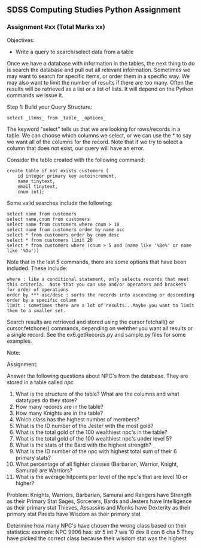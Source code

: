 ## SDSS Computing Studies Python Assignment
### Assignment #xx (Total Marks xx)

Objectives:
* Write a query to search/select data from a table


Once we have a database with information in the tables, the next thing to do is search the database and pull out all relevant information. Sometimes we may want to search for specific items, or order them in a specific way. We may also want to limit the number of results if there are too many.
Often the results will be retrieved as a list or a list of lists.  It will depend on the Python commands we issue it.

Step 1: Build your Query
Structure:
```
select _items_ from _table_ _options_
```
The keyword "select" tells us that we are looking for rows/records in a table.  We can choose which columns we select, or we can use the * to say we want all of the columns for the record.  Note that if we try to select a column that does not exist, our query will have an error.

Consider the table created with the following command:

```
create table if not exists customers (
    id integer primary key autoincrement,
    name tinytext,
    email tinytext,
    cnum int);
```

Some valid searches include the following:
```
select name from customers
select name,cnum from customers
select name from customers where cnum > 10
select name from customers order by name asc
select * from customers order by cnum desc
select * from customers limit 20
select * from customers where (cnum > 5 and (name like '%Be%' or name like '%Da'))
```
Note that in the last 5 commands, there are some options that have been included.
These include:
```
where : like a conditional statement, only selects records that meet this criteria.  Note that you can use and/or operators and brackets for order of operations
order by *** asc/desc : sorts the records into ascending or descending order by a specific column
limit : sometimes there are a lot of results...Maybe you want to limit them to a smaller set.
```
Search results are retrieved and stored using the cursor.fetchall() or cursor.fetchone() commands, depending on wehther you want all results or a single record.  See the ex6.getRecords.py and sample.py files for some examples.

Note: 


Assignment:

Answer the following questions about NPC's from the database. They are stored in a table called _npc_

1. What is the structure of the table?  What are the columns and what datatypes do they store?
2. How many records are in the table?
3. How many Knights are in the table?
4. Which class has the highest number of members?
5. What is the ID number of the Jester with the most gold?
6. What is the total gold of the 100 wealthiest npc's in the table?
7. What is the total gold of the 100 wealthiest npc's under level 5?
8. What is the stats of the Bard with the highest strength?
9. What is the ID number of the npc with highest total sum of their 6 primary stats?
10. What percentage of all fighter classes (Barbarian, Warrior, Knight, Samurai) are Warriors?
11. What is the average hitpoints per level of the npc's that are level 10 or higher?

Problem:
Knights, Warriors, Barbarian, Samurai and Rangers have Strength as their Primary Stat
Sages, Sorcerers, Bards and Jesters have Intelligence as their primary stat
Thieves, Assassins and Monks have Dexterity as their primary stat
Pirests have Wisdom as their primary stat

Determine how many NPC's have chosen the wrong class based on their statistics:
example:
NPC 9906 has:
str 5
int 7
wis 10
dex 8
con 6
cha 5
They have picked the correct class because their wisdom stat was the highest


